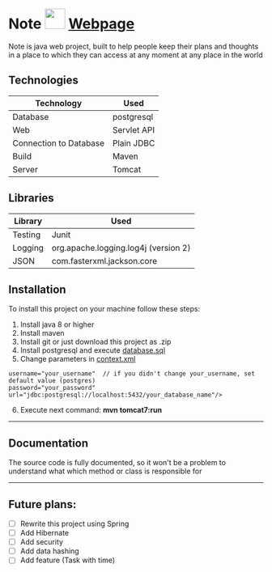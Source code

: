 # Note <image src="/Note/src/main/webapp/pictures/page.png"  width="40"> [Webpage](http://vps-37630.vps-default-host.net/main) 
Note is java web project, built to help people keep their plans and thoughts in a place to which they can access at any moment at any place in the world
## Technologies
Technology | Used
| --- | --- |
Database | postgresql
Web | Servlet API
Connection to Database | Plain JDBC
Build | Maven
Server | Tomcat

## Libraries
Library | Used
| --- | --- |
Testing | Junit
Logging | org.apache.logging.log4j (version 2)
JSON | com.fasterxml.jackson.core

## Installation
To install this project on your machine follow these steps:
1) Install java 8 or higher
2) Install maven 
3) Install git or just download this project as .zip
4) Install postgresql and execute [database.sql](/Note/src/main/resources/database.sql)
5) Change parameters in [context.xml](/Note/src/main/tomcatconf/context.xml)
````
username="your_username"  // if you didn't change your_username, set default value (postgres)
password="your_password" 
url="jdbc:postgresql://localhost:5432/your_database_name"/>
````
6) Execute next command: **mvn tomcat7:run**    

----
## Documentation
The source code is fully documented, so it won't be a problem to understand what which method or class is responsible for 

----
## Future plans:
- [ ] Rewrite this project using Spring
- [ ] Add Hibernate
- [ ] Add security
- [ ] Add data hashing
- [ ] Add feature (Task with time)